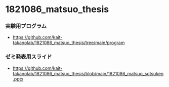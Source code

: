 # 1821086_matsuo_thesis


### 実験用プログラム

- https://github.com/kait-takanolab/1821086_matsuo_thesis/tree/main/program


### ゼミ発表用スライド

- https://github.com/kait-takanolab/1821086_matsuo_thesis/blob/main/1821086_matsuo_sotsuken.pptx